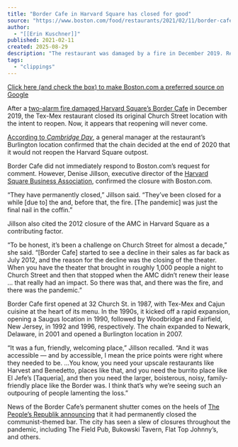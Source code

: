 ```yaml
---
title: "Border Cafe in Harvard Square has closed for good"
source: "https://www.boston.com/food/restaurants/2021/02/11/border-cafe-harvard-square-permanently-closed/"
author:
  - "[[Erin Kuschner]]"
published: 2021-02-11
created: 2025-08-29
description: "The restaurant was damaged by a fire in December 2019. Read more on Boston.com."
tags:
  - "clippings"
---
```

[Click here (and check the box) to make Boston.com a preferred source on Google](https://trib.al/Qu1Um0W)

After a [two-alarm fire damaged Harvard Square’s Border Cafe](https://www.bostonglobe.com/metro/2019/12/01/firefighters-battle-two-alarm-fire-border-cafe-harvard-square/13kwawK8Wyf4CB82n2ac2K/story.html?s_campaign=bdc:article:stub) in December 2019, the Tex-Mex restaurant closed its original Church Street location with the intent to reopen. Now, it appears that reopening will never come.

[According to *Cambridge Day*](https://www.cambridgeday.com/2021/02/10/manager-confirms-border-cafe-wont-reopen-victim-of-a-fire-though-pandemic-proved-fatal/), a general manager at the restaurant’s Burlington location confirmed that the chain decided at the end of 2020 that it would not reopen the Harvard Square outpost.

Border Cafe did not immediately respond to Boston.com’s request for comment. However, Denise Jillson, executive director of the [Harvard Square Business Association](https://www.harvardsquare.com/venue/harvard-square-business-association/), confirmed the closure with Boston.com.

“They have permanently closed,” Jillson said. “They’ve been closed for a while \[due to\] the and, before that, the fire. \[The pandemic\] was just the final nail in the coffin.”

Jillson also cited the 2012 closure of the AMC in Harvard Square as a contributing factor.

“To be honest, it’s been a challenge on Church Street for almost a decade,” she said. “\[Border Cafe\] started to see a decline in their sales as far back as July 2012, and the reason for the decline was the closing of the theater. When you have the theater that brought in roughly 1,000 people a night to Church Street and then that stopped when the AMC didn’t renew their lease … that really had an impact. So there was that, and there was the fire, and there was the pandemic.”

Border Cafe first opened at 32 Church St. in 1987, with Tex-Mex and Cajun cuisine at the heart of its menu. In the 1990s, it kicked off a rapid expansion, opening a Saugus location in 1990, followed by Woodbridge and Fairfield, New Jersey, in 1992 and 1996, respectively. The chain expanded to Newark, Delaware, in 2001 and opened a Burlington location in 2007.

“It was a fun, friendly, welcoming place,” Jillson recalled. “And it was accessible — and by accessible, I mean the price points were right where they needed to be. …You know, you need your upscale restaurants like Harvest and Benedetto, places like that, and you need the burrito place like El Jefe’s \[Taqueria\], and then you need the larger, boisterous, noisy, family-friendly place like the Border was. I think that’s why we’re seeing such an outpouring of people lamenting the loss.”

News of the Border Cafe’s permanent shutter comes on the heels of [The People’s Republik announcing](https://www.boston.com/food/restaurants/2021/02/08/peoples-republik-permanently-closed) that it had permanently closed the communist-themed bar. The city has seen a slew of closures throughout the pandemic, including The Field Pub, Bukowski Tavern, Flat Top Johnny’s, and others.